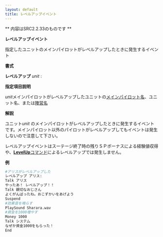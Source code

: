 ```yaml
---
layout: default
title: レベルアップイベント
---
```

** 内容はSRC2.2.33のものです **

**レベルアップイベント**

指定したユニットのメインパイロットがレベルアップしたときに発生するイベント

**書式**

**レベルアップ** *unit* :

**指定項目説明**

*unit*メインパイロットがレベルアップしたユニットの[メインパイロット名](メインパイロット名.md)、ユニット名、または[陣営名](陣営名.md)

**解説**

ユニット*unit* のメインパイロットがレベルアップしたときに発生するイベントです。メインパイロット以外のパイロットがレベルアップしてもイベントは発生しないので注意して下さい。

レベルアップイベントはスーテージ終了時の残りＳＰボーナスによる経験値収得や、[**LevelUp**コマンド](LevelUpコマンド.md)によるレベルアップでは発生しません。

**例**
```sh
#アリスがレベルアップした
レベルアップ アリス:
Talk アリス
やったあ！ レベルアップ！！
Talk 親切なおじさん
よくがんばったね。おこずかいをあげよう
Suspend
#効果音を鳴らす
PlaySound Sharara.wav
#資金を1000増やす
Money 1000
Talk システム
なぜか資金1000をもらった！
End
```

